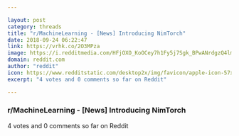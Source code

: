 ```yaml
---

layout: post
category: threads
title: "r/MachineLearning - [News] Introducing NimTorch"
date: 2018-09-24 06:22:47
link: https://vrhk.co/2O3MPza
image: https://i.redditmedia.com/HFjOXO_KoOCey7h1Fy5j7Sgk_BPwANrdgzQ4lmUEWPY.jpg?s=c09fa284ee84ed10bd0eeb6858f1fd3f
domain: reddit.com
author: "reddit"
icon: https://www.redditstatic.com/desktop2x/img/favicon/apple-icon-57x57.png
excerpt: "4 votes and 0 comments so far on Reddit"

---
```


### r/MachineLearning - [News] Introducing NimTorch

4 votes and 0 comments so far on Reddit
